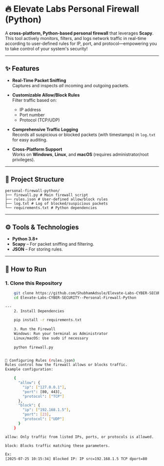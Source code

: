 # 🔥 Elevate Labs Personal Firewall (Python)

A **cross-platform, Python-based personal firewall** that leverages **Scapy**. This tool actively monitors, filters, and logs network traffic in real-time according to user-defined rules for IP, port, and protocol—empowering you to take control of your system's security!

---

## ✨ Features

- **Real-Time Packet Sniffing**  
  Captures and inspects *all* incoming and outgoing packets.

- **Customizable Allow/Block Rules**  
  Filter traffic based on:
  - IP address
  - Port number
  - Protocol (TCP/UDP)

- **Comprehensive Traffic Logging**  
  Records all suspicious or blocked packets (with timestamps) in `log.txt` for easy auditing.

- **Cross-Platform Support**  
  Works on **Windows**, **Linux**, and **macOS** (requires administrator/root privileges).

---

## 📁 Project Structure

    personal-firewall-python/
    ├── firewall.py # Main firewall script
    ├── rules.json # User-defined allow/block rules
    ├── log.txt # Log of blocked/suspicious packets
    └── requirements.txt # Python dependencies


---

## ⚙️ Tools & Technologies
- **Python 3.8+**
- **Scapy** – For packet sniffing and filtering.
- **JSON** – For storing rules.

---

## 🚀 How to Run

### 1. Clone this Repository
```bash
    git clone https://github.com/ShubhamAdsule/Elevate-Labs-CYBER-SECURITY--Personal-Firewall-Python.git
    cd Elevate-Labs-CYBER-SECURITY--Personal-Firewall-Python

---
    2. Install Dependencies
    
    pip install -r requirements.txt
    
    3. Run the Firewall
    Windows: Run your terminal as Administrator
    Linux/macOS: Use sudo if necessary
    
    python firewall.py


📝 Configuring Rules (rules.json)
Rules control how the firewall allows or blocks traffic.
Example configuration:

    {
      "allow": {
        "ip": ["127.0.0.1"],
        "port": [80, 443],
        "protocol": ["TCP"]
      },
      "block": {
        "ip": ["192.168.1.5"],
        "port": [23],
        "protocol": ["UDP"]
      }
    }

allow: Only traffic from listed IPs, ports, or protocols is allowed.

block: Blocks traffic matching these parameters.

Ex:
[2025-07-25 10:15:34] Blocked IP: IP src=192.168.1.5 TCP dport=80

